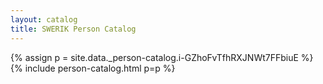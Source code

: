 ```yaml
---
layout: catalog
title: SWERIK Person Catalog
---
```

{% assign p = site.data._person-catalog.i-GZhoFvTfhRXJNWt7FFbiuE %}
{% include person-catalog.html p=p %}

